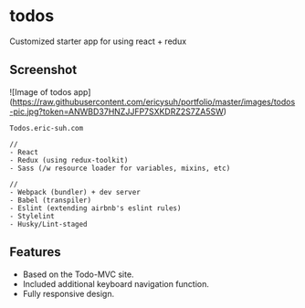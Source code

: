 # todos
Customized starter app for using react + redux

## Screenshot
![Image of todos app]
(https://raw.githubusercontent.com/ericysuh/portfolio/master/images/todos-pic.jpg?token=ANWBD37HNZJJFP7SXKDRZ2S7ZA5SW)

```
Todos.eric-suh.com

//
- React
- Redux (using redux-toolkit)
- Sass (/w resource loader for variables, mixins, etc)

//
- Webpack (bundler) + dev server
- Babel (transpiler)
- Eslint (extending airbnb's eslint rules)
- Stylelint
- Husky/Lint-staged
```
## Features

* Based on the Todo-MVC site. 
* Included additional keyboard navigation function.
* Fully responsive design.

